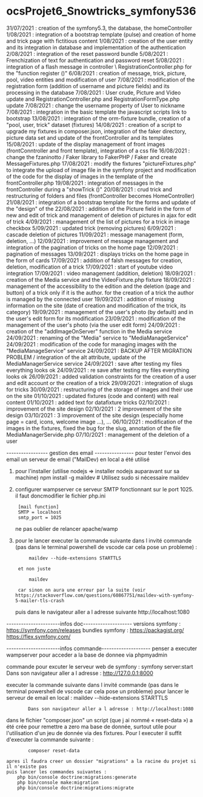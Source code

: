 # ocsProjet6_Snowtricks_symfony536
31/07/2021 : creation of the symfony5.3, the database, the homeController
1/08/2021 : integration of a bootstrap template (pulse) and creation of home and trick page with fictitious content
1/08/2021 : creation of the user entity and its integration in database and implementation of the authentication
2/08/2021 : integration of the reset password bundle 
5/08/2021 : Frenchization of text for authentication and password reset 
5/08/2021 : integration of a flash message in controller \ RegistrationController.php for the "function register ()"
6/08/2021 : creation of message, trick, picture, pool, video entities and modification of user 
7/08/2021 : modification of the registration form (addition of username and picture fields) and its processing in the database
7/08/2021 : User crude, Picture and Video update and RegistrationController.php and RegistrationFormType.php update
7/08/2021 : change the username property of User to nickname
7/08/2021 : integration in the basic template the javascript scripts link to bootstrap
13/08/2021 : integration of the orm-fixture bundle, creation of a "pool, user, trick" dataset (fixtures)
14/08/2021 : creation of a script to upgrade my fixtures in composer.json, integration of the faker directory, picture data set and update of the frontController and its templates
15/08/2021 : update of the display management of front images (frontConntroller and front template), integration of a css file
16/08/2021 : change the fzaninotto / Faker library to FakerPHP / Faker and create MessageFixtures.php
17/08/2021 : modify the fixtures "pictureFixtures.php" to integrate the upload of image file in the symfony project and modification of the code for the display of images in the template of the frontController.php
19/08/2021 : integration of messages in the frontController during a "showTrick ()"
20/08/2021 : crud trick and restructuring of folders and files (frontController becomes HomeController)
21/08/2021 : integration of a bootstrap template for the forms and update of the "design" of the 
22/08/2021 : addition of the Picture field in the form of new and edit of trick and management of deletion of pictures in ajax for edit of trick
4/09/2021 : management of the list of pictures for a trick in image checkbox 
5/09/2021 : updated trick (removing pictures)
6/09/2021 : cascade deletion of pictures
11/09/2021 : message management (form, deletion, ...)
12/09/2021 : improvement of message management and integration of the pagination of tricks on the home page 
12/09/2021 : pagination of messages
13/09/2021 : displays tricks on the home page in the form of cards
17/09/2021 : addition of falsh messages for creation, deletion, modification of a trick
17/09/2021 : start of youtube video integration
17/09/2021 : video management (addition, deletion)
18/09/2021 : creation of the Media service and the VideoFixture.php fixture
18/09/2021 : management of the accessibility to the edition and the deletion (page and button) of a trick only if it is the author. for the creation of a trick the author is managed by the connected user
19/09/2021 : addition of missing information on the site (date of creation and modification of the trick, its category)
19/09/2021 : management of the user's photo (by default) and in the user's edit form for its modification
23/09/2021 : modification of the management of the user's photo (via the user edit form)
24/09/2021 : creation of the "addImageOnServer" function in the Media service
24/09/2021 : renaming of the "Media" service to "MediaManageService"
24/09/2021 : modification of the code for managing images with the "MediaManageService" service 
24/09/2021 : BACKUP AFTER MIGRATION PROBLEM / integration of the alt attribute, update of the MediaManagerService service 
24/09/2021 : save after testing my files everything looks ok
24/09/2021 : re save after testing my files everything looks ok
26/09/2021 : added validation constraints for the creation of a user and edit account or the creation of a trick
29/09/2021 : integration of slugs for tricks
30/09/2021 : restructuring of the storage of images and their use on the site
01/10/2021 : updated fixtures (code and content) with real content
01/10/2021 : added text for datafixture tricks
02/10/2021 : improvement of the site design
02/10/2021 : 2 improvement of the site design
03/10/2021 : 3 improvement of the site design (especially home page = card, icons, welcome image ...), ... 
06/10/2021 : modification of the images in the fixtures, fixed the bug for the slug, annotation of the file MediaManagerServide.php
07/10/2021 : management of the deletion of a user


----------------- gestion des email ----------------
pour tester l'envoi des email un serveur de email ("MailDev) en local a été utilisé

1) pour l'installer (utilise nodejs => installer nodejs auparavant sur sa machine)
    npm install -g maildev # Utilisez sudo si nécessaire
    maildev

2) configurer wampserver
    ce serveur SMTP fonctionnant sur le port 1025.
    il faut doncmodifier le fichier php.ini

        [mail function]
        SMTP = localhost
        smtp_port = 1025

    ne pas oublier de relancer apache/wamp
3) pour le lancer
    executer la commande suivante dans l invité commande (pas dans le terminal powershell de vscode car cela pose un probleme) :
            
            maildev --hide-extensions STARTTLS
        
        et non juste
            
            maildev

        car sinon on aura une erreur par la suite (voir https://stackoverflow.com/questions/60867751/maildev-with-symfony-5-mailer-tls-crash

    puis dans le navigateur aller a l adresse suivante
    http://localhost:1080


----------------------infos doc--------------------
versions symfony : https://symfony.com/releases
bundles symfony :
    https://packagist.org/
    https://flex.symfony.com/

----------------------infos commande--------------------
penser a executer wampserver pour acceder a la base de donnee via phpmyadmin

commande pour excuter le serveur web de symfony :
    symfony server:start
    Dans son navigateur aller a l adresse : http://127.0.0.1:8000

 executer la commande suivante dans l invité commande (pas dans le terminal powershell de vscode car cela pose un probleme) pour lancer le serveur de email en local : 
            maildev --hide-extensions STARTTLS

            Dans son navigateur aller a l adresse : http://localhost:1080

dans le fichier "composer.json" un script (que j ai nommé « reset-data ») a été crée pour remettre a zero ma base de donnée, surtout utile pour l'utilisation d'un jeu de donnée via des fixtures. Pour l executer il suffit d'executer la commande suivante :
            
            composer reset-data
    
    apres il faudra creer un dossier "migrations" a la racine du projet si il n'existe pas
    puis lancer les commandes suivantes :
        php bin/console doctrine:migrations:generate
        php bin/console make:migration
        php bin/console doctrine:migrations:migrate
